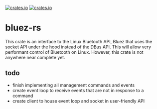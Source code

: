 [![crates.io](https://img.shields.io/crates/v/bluez.svg?style=for-the-badge)](https://crates.io/crates/bluez)
[![crates.io](https://img.shields.io/crates/l/bluez.svg?style=for-the-badge)](https://crates.io/crates/bluez)
# bluez-rs

This crate is an interface to the Linux Bluetooth API, Bluez that uses the socket API under the hood instead of the DBus API. This will allow very performant control of Bluetooth on Linux. However, this crate is not anywhere near complete yet.

## todo
- finish implementing all management commands and events
- create event loop to receive events that are not in response to a command
- create client to house event loop and socket in user-friendly API
